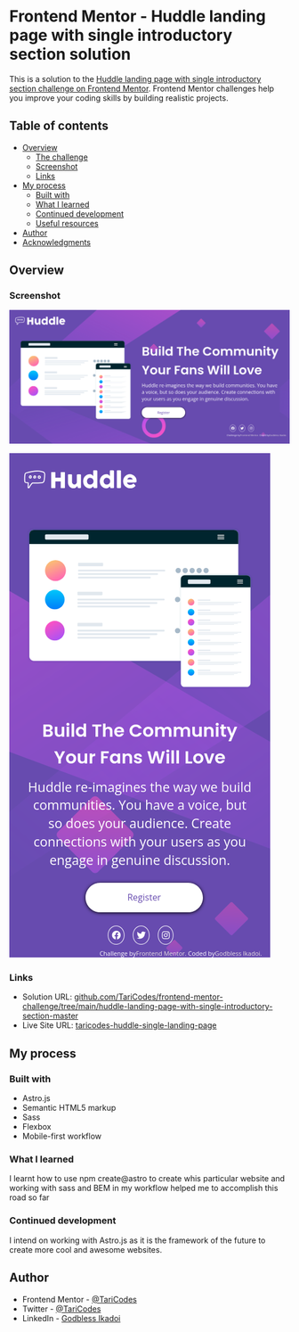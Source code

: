 # Frontend Mentor - Huddle landing page with single introductory section solution

This is a solution to the [Huddle landing page with single introductory section challenge on Frontend Mentor](https://www.frontendmentor.io/challenges/huddle-landing-page-with-a-single-introductory-section-B_2Wvxgi0). Frontend Mentor challenges help you improve your coding skills by building realistic projects. 

## Table of contents

- [Overview](#overview)
  - [The challenge](#the-challenge)
  - [Screenshot](#screenshot)
  - [Links](#links)
- [My process](#my-process)
  - [Built with](#built-with)
  - [What I learned](#what-i-learned)
  - [Continued development](#continued-development)
  - [Useful resources](#useful-resources)
- [Author](#author)
- [Acknowledgments](#acknowledgments)

## Overview

### Screenshot

![Desktop View](./src/images/Screenshot/Frontend%20Mentor%20Huddle%20landing%20page%20with%20single%20introductory%20section-Desktop.png)

![Mobile View](./src/images/Screenshot/Frontend%20Mentor%20Huddle%20landing%20page%20with%20single%20introductory%20section-mobile.png)
### Links

- Solution URL: [github.com/TariCodes/frontend-mentor-challenge/tree/main/huddle-landing-page-with-single-introductory-section-master](https://github.com/TariCodes/frontend-mentor-challenge/tree/main/huddle-landing-page-with-single-introductory-section-master)
- Live Site URL: [taricodes-huddle-single-landing-page](https://taricodes-huddle-single-landing-page.netlify.com)

## My process

### Built with

- Astro.js
- Semantic HTML5 markup
- Sass
- Flexbox
- Mobile-first workflow

### What I learned

I learnt how to use npm create@astro to create whis particular website and working with sass and BEM in my workflow helped me to accomplish this road so far

### Continued development

I intend on working with Astro.js as it is the framework of the future to create more cool and awesome websites.

## Author

- Frontend Mentor - [@TariCodes](https://www.frontendmentor.io/profile/@TariCodes)
- Twitter - [@TariCodes](https://www.twitter.com/@TariCodes)
- LinkedIn - [Godbless Ikadoi](https://www.linkedin.com/in/godbless-ikadoi-b61b042b0)
